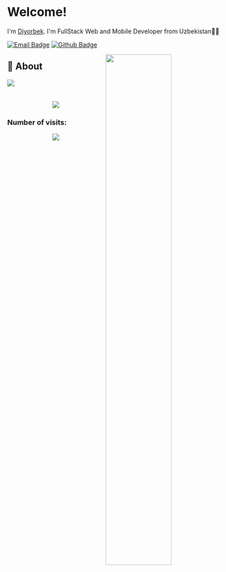 # Welcome!

I'm [Diyorbek](https://github.com/diyorbek0309). I'm FullStack Web and Mobile Developer from Uzbekistan👩‍💻

[![Email Badge](https://img.shields.io/badge/Gmail-D14836?style=for-the-badge&logo=gmail&logoColor=white)](mailto:diyorbekolimov2000@gmail.com)
[![Github Badge](https://img.shields.io/badge/GitHub-100000?style=for-the-badge&logo=github&logoColor=white)](https://github.com/diyorbek0309)


<img align="right" width='55%' src="https://github-readme-stats.vercel.app/api?username=diyorbek0309&show_icons=true&hide_border=true">

## 🧐 About
<div>
  <a href="https://github.com/diyorbek0309">
    <img align="center" src="https://github-readme-stats.vercel.app/api/top-langs/?username=diyorbek0309&bg_color=0d1117&text_color=bdc3c7&title_color=f1c40f&hide_border=true&layout=compact&langs_count=10" />
  </a>
</div>
<br />
<br />
<div  align="center"> <img src="https://activity-graph.herokuapp.com/graph?username=diyorbek0309&theme=xcode" /></div>
</div>

   ### Number of visits:
<p align="center">
   <img src="https://profile-counter.glitch.me/{diyorbek0309}/count.svg"/>
</p>
